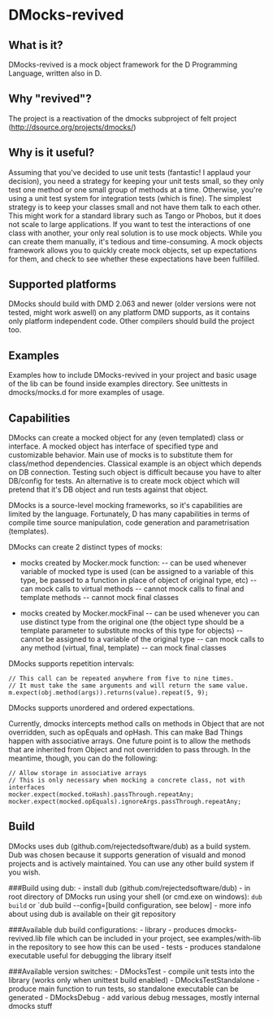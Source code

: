 DMocks-revived
====================

What is it?
---------------------
DMocks-revived is a mock object framework for the D Programming Language, written also in D.

Why "revived"?
---------------------
The project is a reactivation of the dmocks subproject of felt project (http://dsource.org/projects/dmocks/)

Why is it useful?
---------------------
Assuming that you've decided to use unit tests (fantastic! I applaud your decision), you need a strategy for keeping your unit tests small, so they only test one method or one small group of methods at a time. Otherwise, you're using a unit test system for integration tests (which is fine).
The simplest strategy is to keep your classes small and not have them talk to each other. This might work for a standard library such as Tango or Phobos, but it does not scale to large applications.
If you want to test the interactions of one class with another, your only real solution is to use mock objects. While you can create them manually, it's tedious and time-consuming. A mock objects framework allows you to quickly create mock objects, set up expectations for them, and check to see whether these expectations have been fulfilled.

Supported platforms
---------------------
DMocks should build with DMD 2.063 and newer (older versions were not tested, might work aswell) on any platform DMD supports, as it contains only platform independent code. Other compilers should build the project too.

Examples
---------------------
Examples how to include DMocks-revived in your project and basic usage of the lib can be found inside examples directory. See unittests in dmocks/mocks.d for more examples of usage.

Capabilities
---------------------
DMocks can create a mocked object for any (even templated) class or interface.
A mocked object has interface of specified type and customizable behavior.
Main use of mocks is to substitute them for class/method dependencies. Classical example is an object which depends on DB connection.
Testing such object is difficult because you have to alter DB/config for tests. An alternative is to create mock object which will pretend that it's DB object and run tests against that object.

DMocks is a source-level mocking frameworks, so it's capabilities are limited by the language.
Fortunately, D has many capabilities in terms of compile time source manipulation, code generation and parametrisation (templates).

DMocks can create 2 distinct types of mocks:
- mocks created by Mocker.mock function:
-- can be used whenever variable of mocked type is used (can be assigned to a variable of this type, be passed to a function in place of object of original type, etc)
-- can mock calls to virtual methods
-- cannot mock calls to final and template methods
-- cannot mock final classes

- mocks created by Mocker.mockFinal
-- can be used whenever you can use distinct type from the original one (the object type should be a template parameter to substitute mocks of this type for objects)
-- cannot be assigned to a variable of the original type
-- can mock calls to any method (virtual, final, template)
-- can mock final classes

DMocks supports repetition intervals:

	// This call can be repeated anywhere from five to nine times.
	// It must take the same arguments and will return the same value.
	m.expect(obj.method(args)).returns(value).repeat(5, 9);

DMocks supports unordered and ordered expectations.

Currently, dmocks intercepts method calls on methods in Object that are not overridden, such as opEquals and opHash. This can make Bad Things happen with associative arrays. One future point is to allow the methods that are inherited from Object and not overridden to pass through. In the meantime, though, you can do the following:

	// Allow storage in associative arrays
	// This is only necessary when mocking a concrete class, not with interfaces 
	mocker.expect(mocked.toHash).passThrough.repeatAny;
	mocker.expect(mocked.opEquals).ignoreArgs.passThrough.repeatAny;

Build
---------------------
DMocks uses dub (github.com/rejectedsoftware/dub) as a build system. Dub was chosen because it supports generation of visuald and monod projects and is actively maintained. You can use any other build system if you wish.

###Build using dub:
	- install dub (github.com/rejectedsoftware/dub)
	- in root directory of DMocks run using your shell (or cmd.exe on windows): `dub build` or `dub build --config=[build configuration, see below]
	- more info about using dub is available on their git repository
	
###Available dub build configurations:
	- library - produces dmocks-revived.lib file which can be included in your project, see examples/with-lib in the repository to see how this can be used
	- tests - produces standalone executable useful for debugging the library itself
	
###Available version switches:
	- DMocksTest - compile unit tests into the library (works only when unittest build enabled)
	- DMocksTestStandalone - produce main function to run tests, so standalone executable can be generated
	- DMocksDebug - add various debug messages, mostly internal dmocks stuff